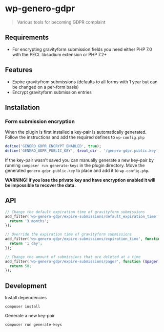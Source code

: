 # wp-genero-gdpr

> Various tools for becoming GDPR complaint

## Requirements

- For encrypting gravityform submission fields you need either PHP 7.0 with the PECL libsodium extension or PHP 7.2+

## Features

- Expire gravityfrom submissions (defaults to all forms with 1 year but can be changed on a per-form basis)
- Encrypt gravityform submission entries

## Installation

### Form submission encryption

When the plugin is first installed a key-pair is automatically generated. Follow the instructions and add the required defines to `wp-config.php`

```php
define('GENERO_GDPR_ENCRYPT_ENABLED', true);
define('GENERO_GDPR_PUBLIC_KEY', $root_dir . '/genero-gdpr.public.key');
```

If the key-pair wasn't saved you can manually generate a new key-pair by running `composer run generate-keys` in the plugin directory. Move the generated `genero-gdpr.public.key` to place and add it to `wp-config.php`.

**WARNING! If you lose the private key and have encryption enabled it will be impossible to recover the data.**

## API

```php
// Change the default expiration time of gravityform submissions
add_filter('wp-genero-gdpr/expire-submissions/default_expiration_time', function ($time) {
  return '3 months';
});

// Override the expiration time of gravityform submissions
add_filter('wp-genero-gdpr/expire-submissions/expiration_time', function ($time) {
  return '1 day';
});

// Change the amount of submissions that are deleted at a time
add_filter('wp-genero-gdpr/expire-submissions/pager', function ($pager) {
  return 50;
});
```

## Development

Install dependencies

    composer install

Generate a new key-pair

    composer run generate-keys
